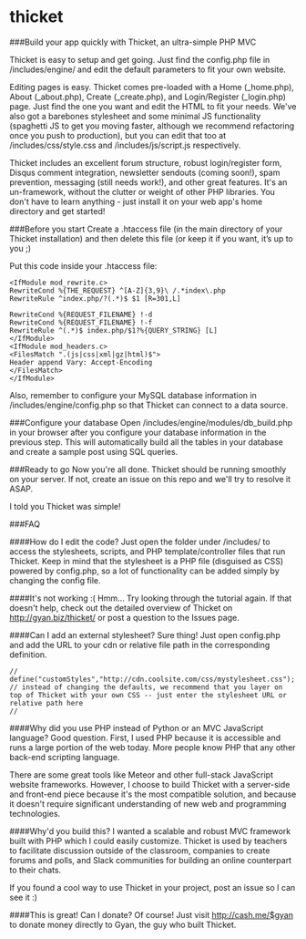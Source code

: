 # thicket
###Build your app quickly with Thicket, an ultra-simple PHP MVC 

Thicket is easy to setup and get going. Just find the config.php file in /includes/engine/ and edit the default parameters to fit your own website. 

Editing pages is easy. Thicket comes pre-loaded with a Home (_home.php), About (_about.php), Create (_create.php), and Login/Register (_login.php) page. Just find the one you want and edit the HTML to fit your needs. We've also got a barebones stylesheet and some minimal JS functionality (spaghetti JS to get you moving faster, although we recommend refactoring once you push to production), but you can edit that too at /includes/css/style.css and /includes/js/script.js respectively.

Thicket includes an excellent forum structure, robust login/register form, Disqus comment integration, newsletter sendouts (coming soon!), spam prevention, messaging (still needs work!), and other great features. It's an un-framework, without the clutter or weight of other PHP libraries. You don't have to learn anything - just install it on your web app's home directory and get started!

###Before you start
Create a .htaccess file (in the main directory of your Thicket installation) and then delete this file (or keep it if you want, it’s up to you ;)

Put this code inside your .htaccess file:

```
<IfModule mod_rewrite.c>
RewriteCond %{THE_REQUEST} ^[A-Z]{3,9}\ /.*index\.php
RewriteRule ^index.php/?(.*)$ $1 [R=301,L]

RewriteCond %{REQUEST_FILENAME} !-d
RewriteCond %{REQUEST_FILENAME} !-f
RewriteRule ^(.*)$ index.php/$1?%{QUERY_STRING} [L]
</IfModule>
<IfModule mod_headers.c>
<FilesMatch ".(js|css|xml|gz|html)$">
Header append Vary: Accept-Encoding
</FilesMatch>
</IfModule>
```

Also, remember to configure your MySQL database information in /includes/engine/config.php so that Thicket can connect to a data source.

###Configure your database
Open /includes/engine/modules/db_build.php in your browser after you configure your database information in the previous step. This will automatically build all the tables in your database and create a sample post using SQL queries.

###Ready to go
Now you're all done. Thicket should be running smoothly on your server. If not, create an issue on this repo and we'll try to resolve it ASAP.

I told you Thicket was simple!

###FAQ

####How do I edit the code?
Just open the folder under /includes/ to access the stylesheets, scripts, and PHP template/controller files that run Thicket. Keep in mind that the stylesheet is a PHP file (disguised as CSS) powered by config.php, so a lot of functionality can be added simply by changing the config file.

####It's not working :(
Hmm... Try looking through the tutorial again. If that doesn't help, check out the detailed overview of Thicket on http://gyan.biz/thicket/ or post a question to the Issues page.

####Can I add an external stylesheet?
Sure thing! Just open config.php and add the URL to your cdn or relative file path in the corresponding definition.

```
//
define("customStyles","http://cdn.coolsite.com/css/mystylesheet.css"); // instead of changing the defaults, we recommend that you layer on top of Thicket with your own CSS -- just enter the stylesheet URL or relative path here
//
```

####Why did you use PHP instead of Python or an MVC JavaScript language?
Good question. First, I used PHP because it is accessible and runs a large portion of the web today. More people know PHP that any other back-end scripting language.

There are some great tools like Meteor and other full-stack JavaScript website frameworks. However, I choose to build Thicket with a server-side and front-end piece because it's the most compatible solution, and because it doesn't require significant understanding of new web and programming technologies.

####Why'd you build this?
I wanted a scalable and robust MVC framework built with PHP which I could easily customize. Thicket is used by teachers to facilitate discussion outside of the classroom, companies to create forums and polls, and Slack communities for building an online counterpart to their chats.

If you found a cool way to use Thicket in your project, post an issue so I can see it :)

####This is great! Can I donate?
Of course! Just visit http://cash.me/$gyan to donate money directly to Gyan, the guy who built Thicket.